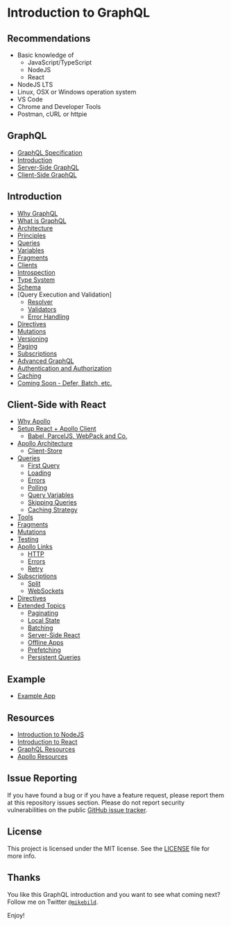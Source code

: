 # Introduction to GraphQL

## Recommendations

- Basic knowledge of
  - JavaScript/TypeScript
  - NodeJS
  - React
- NodeJS LTS
- Linux, OSX or Windows operation system
- VS Code
- Chrome and Developer Tools
- Postman, cURL or httpie

## GraphQL

- [GraphQL Specification](https://facebook.github.io/graphql/)
- [Introduction](#introduction)
- [Server-Side GraphQL](#server-side-with-nodejs)
- [Client-Side GraphQL](#client-side-with-react)

## Introduction

- [Why GraphQL](introduction-graphql/0-intro.md)
- [What is GraphQL](introduction-graphql/1-graphql.md)
- [Architecture](introduction-graphql/2-architecture.md)
- [Principles](introduction-graphql/3-principles.md)
- [Queries](introduction-graphql/4-queries.md)
- [Variables](introduction-graphql/9-variables.md)
- [Fragments](introduction-graphql/8-fragments.md)
- [Clients](introduction-graphql/5-clients.md)
- [Introspection](introduction-graphql/6-introspection.md)
- [Type System](introduction-graphql/7-types.md)
- [Schema](introduction-graphql/12-schema.md)
- [Query Execution and Validation]
  - [Resolver](introduction-graphql/14-resolver.md)
  - [Validators](introduction-graphql/21-validators.md)
  - [Error Handling](introduction-graphql/15-errors.md)
- [Directives](introduction-graphql/10-directives.md)
- [Mutations](introduction-graphql/13-mutations.md)
- [Versioning](introduction-graphql/16-versioning.md)
- [Paging](introduction-graphql/11-paging.md)
- [Subscriptions](introduction-graphql/17-subscriptions.md)
- [Advanced GraphQL](introduction-graphql/22-advanced-graphql.md)
- [Authentication and Authorization](introduction-graphql/23-auth.md)
- [Caching](introduction-graphql/24-caching.md)
- [Coming Soon - Defer, Batch, etc.](introduction-graphql/19-soon.md)
## Client-Side with React

- [Why Apollo]()
- [Setup React + Apollo Client]()
  - [Babel, ParcelJS, WebPack and Co.]()
- [Apollo Architecture]()
  - [Client-Store](introduction-apollo/7-store.md)
- [Queries]()
  - [First Query]()
  - [Loading]()
  - [Errors]()
  - [Polling]()
  - [Query Variables]()
  - [Skipping Queries]()
  - [Caching Strategy](introduction-apollo/8-caching-strategy.md)
- [Tools]()
- [Fragments]()
- [Mutations]()
- [Testing]()
- [Apollo Links]()
  - [HTTP]()
  - [Errors]()
  - [Retry]()
- [Subscriptions]()
  - [Split]()
  - [WebSockets]()
- [Directives]()
- [Extended Topics]()
  - [Paginating]()
  - [Local State]()
  - [Batching]()
  - [Server-Side React]()
  - [Offline Apps]()
  - [Prefetching]()
  - [Persistent Queries]()

## Example

- [Example App](example/README.md)

## Resources

- [Introduction to NodeJS](https://github.com/mikebild/introduction-nodejs)
- [Introduction to React](https://github.com/mikebild/introduction-react)
- [GraphQL Resources](introduction-graphql/resources.md)
- [Apollo Resources](introduction-apollo/resources.md)

## Issue Reporting

If you have found a bug or if you have a feature request, please report them at this repository issues section. Please do not report security vulnerabilities on the public [GitHub issue tracker](https://github.com/mikebild/introduction-graphql/issues).

## License

This project is licensed under the MIT license. See the [LICENSE](LICENSE) file for more info.

## Thanks

You like this GraphQL introduction and you want to see what coming next? Follow me on Twitter [`@mikebild`](https://twitter.com/mikebild).

Enjoy!
